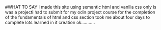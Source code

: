 #WHAT TO SAY
I made this site using semantic html and vanilla css only is was a projecti had to 
submit for my odin project course for the completion of the fundamentals of html and css section took me about four days to complete lots learned in it creation
ok...........
